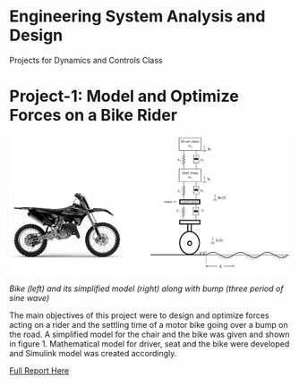 # Engineering System Analysis and Design 
Projects for Dynamics and Controls Class

# Project-1: Model and Optimize Forces on a Bike Rider
![Problem Statement](Project_One/Project1.jpg)

*Bike (left) and its simplified model (right) along with bump (three period of sine wave)*

The main objectives of this project were to design and optimize forces acting on a rider
and the settling time of a motor bike going over a bump on the road. A simplified model for the
chair and the bike was given and shown in figure 1. Mathematical model for driver, seat and the
bike were developed and Simulink model was created accordingly.

[Full Report Here](Project_One/Project_One.pdf)
